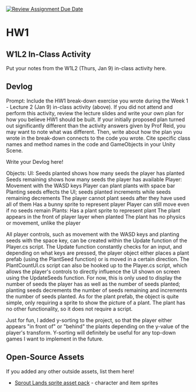 [![Review Assignment Due Date](https://classroom.github.com/assets/deadline-readme-button-22041afd0340ce965d47ae6ef1cefeee28c7c493a6346c4f15d667ab976d596c.svg)](https://classroom.github.com/a/MjLLqDcN)
# HW1
## W1L2 In-Class Activity

Put your notes from the W1L2 (Thurs, Jan 9) in-class activity here.

## Devlog
Prompt: Include the HW1 break-down exercise you wrote during the Week 1 - Lecture 2 (Jan 9) in-class activity (above). If you did not attend and perform this activity, review the lecture slides and write your own plan for how you believe HW1 should be built. If your initially proposed plan turned out significantly different than the activity answers given by Prof Reid, you may want to note what was different. Then, write about how the plan you wrote in the break-down connects to the code you wrote. Cite specific class names and method names in the code and GameObjects in your Unity Scene.


Write your Devlog here!

Objects:
	UI:
		Seeds planted shows how many seeds the player has planted
		Seeds remaining shows how many seeds the player has available
	Player:
		Movement with the WASD keys
		Player can plant plants with space bar
		Planting seeds effects the UI; seeds planted increments while seeds remaining decrements
		The player cannot plant seeds after they have used all of them
		Has a bunny sprite to represent player
		Player can still move even if no seeds remain
	Plants:
		Has a plant sprite to represent plant
		The plant appears in the front of player layer when planted 
		The plant has no physics or movement, unlike the player

All player controls, such as movement with the WASD keys and planting seeds with the space key, can be created within the Update function of the Player.cs script. The Update function constantly checks for an input, and depending on what keys are pressed, the player object either places a plant prefab (using the PlantSeed function) or is moved in a certain direction. The PlantCountUI.cs script can also be hooked up to the Player.cs script, which allows the player's controls to directly influence the UI shown on screen using the UpdateSeeds function. For now, this is only used to display the number of seeds the player has as well as the number of seeds planted; planting seeds decrements the number of seeds remaining and increments the number of seeds planted. As for the plant prefab, the object is quite simple, only requiring a sprite to show the picture of a plant. The plant has no other functionality, so it does not require a script. 

Just for fun, I added y-sorting to the project, so that the player either appears "in front of" or "behind" the plants depending on the y-value of the player's transform. Y-sorting will definitely be useful for any top-down games I want to implement in the future.



## Open-Source Assets
If you added any other outside assets, list them here!
- [Sprout Lands sprite asset pack](https://cupnooble.itch.io/sprout-lands-asset-pack) - character and item sprites
